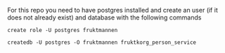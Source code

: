 For this repo you need to have postgres installed and create an user (if it does not already exist) and database with the following commands

`create role -U postgres fruktmannen`

`createdb -U postgres -O fruktmannen fruktkorg_person_service`